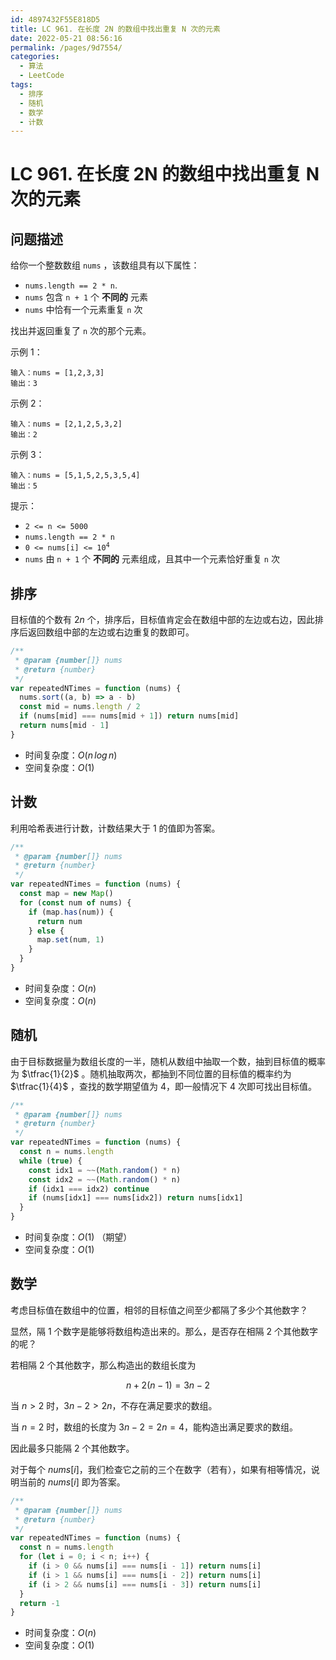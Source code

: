 ```yaml
---
id: 4897432F55E818D5
title: LC 961. 在长度 2N 的数组中找出重复 N 次的元素
date: 2022-05-21 08:56:16
permalink: /pages/9d7554/
categories:
  - 算法
  - LeetCode
tags:
  - 排序
  - 随机
  - 数学
  - 计数
---
```


# LC 961. 在长度 2N 的数组中找出重复 N 次的元素

<Level :type='1'/>

## 问题描述

给你一个整数数组 `nums` ，该数组具有以下属性：

- `nums.length == 2 * n`.
- `nums` 包含 `n + 1` 个 **不同的** 元素
- `nums` 中恰有一个元素重复 `n` 次

找出并返回重复了 `n` 次的那个元素。

示例 1：

```text
输入：nums = [1,2,3,3]
输出：3
```

示例 2：

```text
输入：nums = [2,1,2,5,3,2]
输出：2
```

示例 3：

```text
输入：nums = [5,1,5,2,5,3,5,4]
输出：5
```

提示：

- `2 <= n <= 5000`
- `nums.length == 2 * n`
- <code>0 <= nums[i] <= 10<sup>4</sup></code>
- `nums` 由 `n + 1` 个 **不同的** 元素组成，且其中一个元素恰好重复 `n` 次

## 排序

目标值的个数有 $2n$ 个，排序后，目标值肯定会在数组中部的左边或右边，因此排序后返回数组中部的左边或右边重复的数即可。

```javascript
/**
 * @param {number[]} nums
 * @return {number}
 */
var repeatedNTimes = function (nums) {
  nums.sort((a, b) => a - b)
  const mid = nums.length / 2
  if (nums[mid] === nums[mid + 1]) return nums[mid]
  return nums[mid - 1]
}
```

- 时间复杂度：$O(n \, log \, n)$
- 空间复杂度：$O(1)$

## 计数

利用哈希表进行计数，计数结果大于 $1$ 的值即为答案。

```javascript
/**
 * @param {number[]} nums
 * @return {number}
 */
var repeatedNTimes = function (nums) {
  const map = new Map()
  for (const num of nums) {
    if (map.has(num)) {
      return num
    } else {
      map.set(num, 1)
    }
  }
}
```

- 时间复杂度：$O(n)$
- 空间复杂度：$O(n)$

## 随机

由于目标数据量为数组长度的一半，随机从数组中抽取一个数，抽到目标值的概率为 $\tfrac{1}{2}$ 。随机抽取两次，都抽到不同位置的目标值的概率约为 $\tfrac{1}{4}$ ，查找的数学期望值为 $4$，即一般情况下 $4$ 次即可找出目标值。

```javascript
/**
 * @param {number[]} nums
 * @return {number}
 */
var repeatedNTimes = function (nums) {
  const n = nums.length
  while (true) {
    const idx1 = ~~(Math.random() * n)
    const idx2 = ~~(Math.random() * n)
    if (idx1 === idx2) continue
    if (nums[idx1] === nums[idx2]) return nums[idx1]
  }
}
```

- 时间复杂度：$O(1)$ （期望）
- 空间复杂度：$O(1)$

## 数学

考虑目标值在数组中的位置，相邻的目标值之间至少都隔了多少个其他数字？

显然，隔 $1$ 个数字是能够将数组构造出来的。那么，是否存在相隔 $2$ 个其他数字的呢？

若相隔 $2$ 个其他数字，那么构造出的数组长度为

$$
n + 2(n - 1) = 3n - 2
$$

当 $n > 2$ 时，$3n-2 > 2n$，不存在满足要求的数组。

当 $n = 2$ 时，数组的长度为 $3n-2 = 2n = 4$，能构造出满足要求的数组。

因此最多只能隔 $2$ 个其他数字。

对于每个 $nums[i]$，我们检查它之前的三个在数字（若有），如果有相等情况，说明当前的 $nums[i]$ 即为答案。

```javascript
/**
 * @param {number[]} nums
 * @return {number}
 */
var repeatedNTimes = function (nums) {
  const n = nums.length
  for (let i = 0; i < n; i++) {
    if (i > 0 && nums[i] === nums[i - 1]) return nums[i]
    if (i > 1 && nums[i] === nums[i - 2]) return nums[i]
    if (i > 2 && nums[i] === nums[i - 3]) return nums[i]
  }
  return -1
}
```

- 时间复杂度：$O(n)$
- 空间复杂度：$O(1)$
